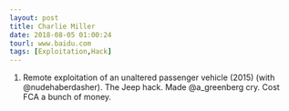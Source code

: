 ```yaml
---
layout: post
title: Charlie Miller
date: 2018-08-05 01:00:24
tourl: www.baidu.com
tags: [Exploitation,Hack]
---
```

1.  Remote exploitation of an unaltered passenger vehicle (2015) (with @nudehaberdasher).  The Jeep hack.  Made @a_greenberg cry.  Cost FCA a bunch of money.
